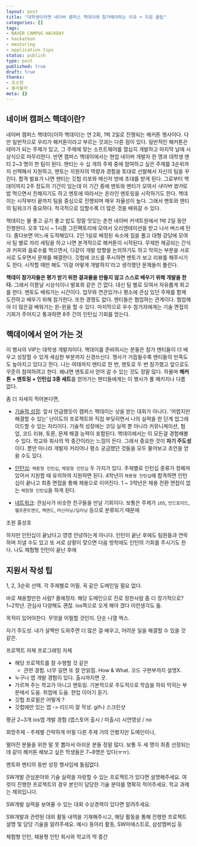 ```yaml
---
layout: post
title: "대학생이라면 네이버 캠퍼스 핵데이에 참가해야하는 이유 + 지원 꿀팁"
categories: []
tags:
- NAVER CAMPUS HACKDAY
- hackathon
- mentoring
- application tips
status: publish
type: post
published: true
draft: true
thanks: 
- 조소현
- 블라블라
meta: {}
---
```


## 네이버 캠퍼스 핵데이란?

네이버 캠퍼스 핵데이(이하 핵데이)는 연 2회, 1박 2일로 진행되는 해커톤 행사이다. 다만 일반적으로 우리가 해커톤이라고 부르는 것과는 다른 점이 있다. 일반적인 해커톤은 테마가 되는 주제가 있고, 그 주제에 맞는 소프트웨어를 열심히 개발하고 마지막 날에 시상식으로 마무리한다. 반면 캠퍼스 핵데이에서는 현업 네이버 개발자 한 명과 대학생 멘티 2~3 명이 한 팀이 된다. 멘티는 수 십 개의 주제 중에 참여하고 싶은 주제를 3순위까지 선택해서 지원하고, 멘토는 지원자의 역량과 경험을 토대로 선발해서 자신의 팀을 꾸린다. 합격 발표가 나면 멘티는 깃헙 리포와 메신저 방에 초대를 받게 된다. 그로부터 핵데이까지 2주 정도의 기간이 있는데 이 기간 중에 멘토와 멘티가 모여서 *네이버 법카*로 밥 먹으면서 친해지기도 하고 멘토에 따라서는 온라인 멘토링을 시작하기도 한다. 핵데이는 시작부터 끝까지 팀을 중심으로 진행되며 매우 자율성이 높다. 그래서 멘토와 멘티의 팀워크가 중요하다. 적극적으로 임할수록 더 많은 것을 배워갈 수 있다. 

핵데이는 물 좋고 공기 좋고 밥도 정말 맛있는 춘천 네이버 커넥트원에서 1박 2일 동안 진행한다. 오후 12시 ~ 1시쯤 그린팩토리에 모여서 오리엔테이션을 받고 나서 버스에 탄다. 졸다보면 어느새 도착해있다. 2인 1실로 배정된 숙소에 짐을 풀고 대형 강당에 모여서 팀 별로 자리 세팅을 하고 나면 본격적으로 해커톤이 시작된다. 무제한 제공되는 간식과 커피와 음료수를 먹으면서, 다같이 개발 방향을 논의하기도 하고 막히는 부분을 서로서로 도우면서 문제를 해결한다. 깃헙에 코드를 푸시하면 멘토가 보고 리뷰를 해주시기도 한다. 시작할 때만 해도 '이걸 어떻게 개발하지'라고 생각했던 문제들이 풀린다.

**핵데이 참가자들은 평가 받기 위한 결과물을 만들지 않고 스스로 배우기 위해 개발을 한다.** 그래서 이튿날 시상식이나 발표회 같은 건 없다. 대신 팀 별로 모여서 자유롭게 회고를 한다. 멘토도 배워가는 시간이다. 업무와 연관있거나 평소에 관심 있던 주제를 함께 도전하고 배우기 위해 참가한다. 또한 경쟁도 없다. 멘티들은 협업하는 관계이다. 협업해야 더 많은걸 배워가는 윈-윈을 할 수 있다. 마지막으로 우수 참가자에게는 기술 면접의 기회가 주어지고 통과하면 8주 간의 인턴십 기회를 얻는다.

## 핵데이에서 얻어 가는 것

이 행사의 VIP는 대학생 개발자이다. 핵데이를 준비하시는 분들은 참가 멘티들이 더 배우고 성장할 수 있게 세심한 부분까지 신경쓰신다. 행사가 거듭될수록 멘티들의 만족도도 높아지고 있다고 한다. 나는 여태까지 멘티로 한 번, 멘토로 두 번 참가했고 앞으로도 꾸준히 참여하려고 한다. 왜냐면 멘토로서 얻어 갈 수 있는 것도 정말 많다. 하물며 **해커톤 + 멘토링 + 인턴십 3종 세트**를 얻어가는 멘티들에게는 이 행사가 풀 패키지나 다름 없다. 

좀 더 자세히 적어본다면,

- <U>기술적 성장</U>: 앞서 언급했듯이 캠퍼스 핵데이는 상을 받는 대회가 아니다. '어렵지만 해결할 수 있는' 난이도의 프로젝트와 직접 부딪히면서 나의 실력을 한 단계 업그레이드할 수 있는 자리이다. 기술적 성장에는 코딩 실력 뿐 아니라 커뮤니케이션, 협업, 코드 리뷰, 토론, 문제 해결 능력이 포함된다. 핵데이에서는 이 모든걸 경험해볼 수 있다. 학교와 회사의 딱 중간이라는 느낌이 든다. 그래서 중요한 것이 **자기 주도성**이다. 뿐만 아니라 개발자 커리어나 평소 궁금했던 것들을 모두 물어보고 조언을 얻을 수도 있다. 

- <U>인턴십</U>: `채용형 인턴십`, `체험형 인턴십` 두 가지가 있다. 주제별로 인턴십 종류가 정해져 있어서 지원할 때 유의하여 지원하면 된다. 4학년이 `채용형 인턴십`에 합격하면 인턴십이 끝나고 최종 면접을 통해 채용으로 이어진다. 1 ~ 3학년은 채용 전환 면접이 없는 `체험형 인턴십`을 하게 된다. 

- <U>네트워크</U>: 관심사가 비슷한 친구들을 만날 기회이다. 보통은 주제가 `iOS`, `안드로이드`, `웹프론트엔드`, `백엔드`, `머신러닝/딥러닝` 등으로 분류되기 때문에 

조원 홍성호

하지만 인턴십이 끝났다고 영영 안녕하는게 아니다. 인턴이 끝난 후에도 팀원들과 연락하며 지낼 수도 있고 또 서로 상황이 맞으면 다음 방학에도 인턴의 기회를 주시기도 한다. 나도 체험형 인턴이 끝난 후에 


## 지원서 작성 팁
1, 2, 3순위 선택. 각 주제별로 어필. 꼭 같은 도메인일 필요 없다. 











바로 채용할만한 사람? 졸예정자. 해당 도메인으로 진로 정한사람
좀 더 장기적으로? 1~2학년. 관심사 다양해도 괜찮. ios쪽으로 오게 해야 겠다 이런생각도 듦.

목적이 있어야한다.
무엇을 어필할 것인지. 단순 나열 엑스. 

자기 주도성. 내가 살짝만 도와주면 더 많은 걸 배우고, 어려운 일을 해결할 수 있을 것 같은. 

프로젝트 자체
프로그래밍 자체

- 해당 프로젝트를 잘 수행할 것 같은
    - 관련 경험. 너무 길면 또 잘 안읽힘. How & What. 코드 구현부까지 설명X. 
- 누구나 앱 개발 경험이 있다. 출시까지면 굿. 
- 가르쳐 주는 학교가 아니고 멘토링. 기본적으로 주도적으로 학습을 하되 막히는 부분에서 도움. 취업에 도움. 현업 이야기 듣기.
- 깃헙 프로필은 어떻게 ?
- 깃헙에만 있는 앱 -> 리드미 잘 작성. gif나 스크린샷 


평균 2~3개 ios앱 개발 경험 (앱스토어 출시 / 미출시) 시연영상 / no
	

희망주제 - 주제별 간략하게 어필
다른 주제 거의 안봤지만 도메인이나, 


떨어진 분들을 위한 말
못 뽑아서 아쉬운 분들 정말 많다.
보통 두 세 명이 최종 선정되는데 같이 해커톤 해보고 싶은 학생들은 7~8명은 있다(ㅠㅠ). 



멘토와 멘티의 동반 성장 행사임에 틀림없다. 


SW개발 관심분야와 기술 실력을 자랑할 수 있는 프로젝트가 있다면 설명해주세요. 여럿이 진행한 프로젝트의 경우 본인이 담당한 기술 분야를 명확히 적어주세요. 학교 과제는 제외입니다.

SW개발 실력을 보여줄 수 있는 대회 수상경력이 있다면 알려주세요.


SW개발과 관련된 대외 활동 내역을 기재해주시고, 해당 활동을 통해 진행한 프로젝트 설명 및 담당 기술을 알려주세요. 
예시) 동아리 활동, SW마에스트로, 삼성멤버십 등

체험형 인턴, 채용형 인턴
회사와 학교의 딱 중간

